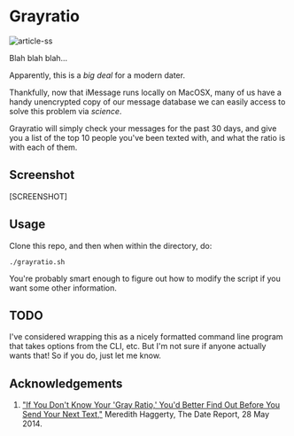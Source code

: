 # Grayratio

![article-ss](images/greybalance2.jpg)

Blah blah blah...

Apparently, this is a _big deal_ for a modern dater.

Thankfully, now that iMessage runs locally on MacOSX, many of us have a handy
unencrypted copy of our message database we can easily access to solve this
problem via _science_.


Grayratio will simply check your messages for the past 30 days, and give you a
list of the top 10 people you've been texted with, and what the ratio is with
each of them.

## Screenshot

[SCREENSHOT]

## Usage
Clone this repo, and then when within the directory, do:

    ./grayratio.sh

You're probably smart enough to figure out how to modify the script if you want
some other information.

## TODO
I've considered wrapping this as a nicely formatted command line program that
takes options from the CLI, etc.  But I'm not sure if anyone actually wants
that!  So if you do, just let me know.


## Acknowledgements

 1. ["If You Don't Know Your 'Gray Ratio,' You'd Better Find Out Before You Send Your Next Text,"][article] Meredith Haggerty, The Date Report, 28 May 2014.

[article]: http://www.thedatereport.com/dating/communication/if-you-dont-know-your-gray-ratio-youd-better-find-out-before-you-send-your-next-text/
